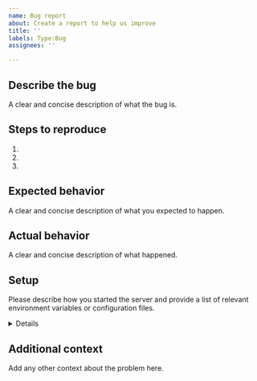 ```yaml
---
name: Bug report
about: Create a report to help us improve
title: ''
labels: Type:Bug
assignees: ''

---
```


## Describe the bug
A clear and concise description of what the bug is.

## Steps to reproduce
1.
2.
3.

## Expected behavior
A clear and concise description of what you expected to happen.

## Actual behavior
A clear and concise description of what happened.

## Setup
Please describe how you started the server and provide a list of relevant environment variables or configuration files.

<details>
<p>

```console
OCIS_XXX=somevalue
OCIS_YYY=somevalue
PROXY_XXX=somevalue
```

</p>
</details>

## Additional context
Add any other context about the problem here.
